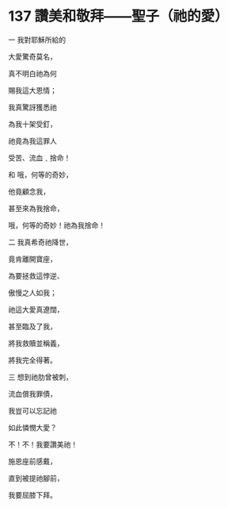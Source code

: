 # 137 讚美和敬拜——聖子（祂的愛）

一 我對耶穌所給的

大愛驚奇莫名，

真不明白祂為何

賜我這大恩情；

我真驚訝獲悉祂

為我十架受釘，

祂竟為我這罪人

受苦、流血﹑捨命！

和 哦，何等的奇妙，

他竟顧念我，

甚至來為我捨命，

哦，何等的奇妙！祂為我捨命！

二 我真希奇祂降世，

竟肯離開寶座，

為要拯救這悖逆、

傲慢之人如我；

祂這大愛真遼闊，

甚至臨及了我，

將我救贖並稱義，

將我完全得著。

三 想到祂肋曾被刺，

流血償我罪債，

我豈可以忘記祂

如此憐憫大愛？

不！不！我要讚美祂！

施恩座前感戴，

直到被提祂腳前，

我要屈膝下拜。

